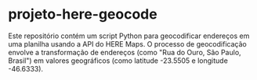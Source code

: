 # projeto-here-geocode
Este repositório contém um script Python para geocodificar endereços em uma planilha usando a API do HERE Maps. O processo de geocodificação envolve a transformação de endereços (como "Rua do Ouro, São Paulo, Brasil") em valores geográficos (como latitude -23.5505 e longitude -46.6333).
